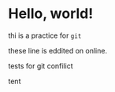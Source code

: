 # Hello, world!
thi is a practice for `git`

these line is eddited on online.

tests for git confilict

tent 
